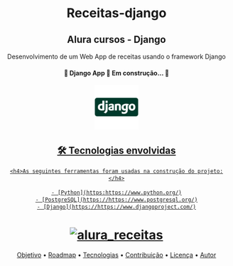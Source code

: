 
<h1 align="center">Receitas-django</h1>
<h2 align="center">Alura cursos - Django</h2>
<p align="center"> Desenvolvimento de um Web App de receitas usando o framework Django </p>

 
<h4 align="center"> 
	🚧  Django App 🚀 Em construção...  🚧
</h4>
<div align="center">
	<p align="center"><a href="https://www.djangoproject.com/" target="_blank"> <img src="https://raw.githubusercontent.com/devicons/devicon/master/icons/django/django-original.svg" alt="django" width="100" height="100"/></p>
</div>
<div align="center">
	<h2> 🛠 Tecnologias envolvidas </h2>

	<h4>As seguintes ferramentas foram usadas na construção do projeto:</h4>

	- [Python](https:https://www.python.org/)
	- [PostgreSQL](https://https://www.postgresql.org/)
	- [Django](https://https://www.djangoproject.com/)
</div>

<h1 align="center">
  <img alt="alura_receitas" title="#alura_receitas" src="./static/img/final_result.gif" width="700" height="450"/>
</h1>

<p align="center">
 <a href="#objetivo">Objetivo</a> •
 <a href="#roadmap">Roadmap</a> • 
 <a href="#tecnologias">Tecnologias</a> • 
 <a href="#contribuicao">Contribuição</a> • 
 <a href="#licenc-a">Licença</a> • 
 <a href="#autor">Autor</a>
</p>

